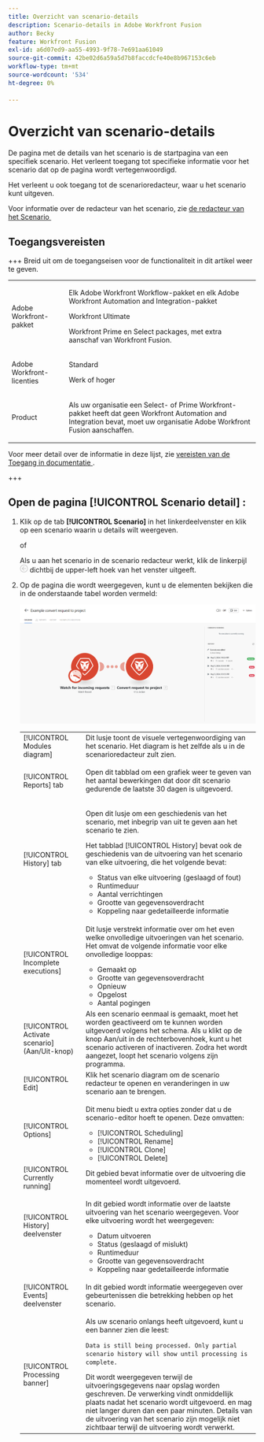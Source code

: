 ```yaml
---
title: Overzicht van scenario-details
description: Scenario-details in Adobe Workfront Fusion
author: Becky
feature: Workfront Fusion
exl-id: a6d07ed9-aa55-4993-9f78-7e691aa61049
source-git-commit: 42be02d6a59a5d7b8faccdcfe40e8b967153c6eb
workflow-type: tm+mt
source-wordcount: '534'
ht-degree: 0%

---
```


# Overzicht van scenario-details

De pagina met de details van het scenario is de startpagina van een specifiek scenario. Het verleent toegang tot specifieke informatie voor het scenario dat op de pagina wordt vertegenwoordigd.

Het verleent u ook toegang tot de scenarioredacteur, waar u het scenario kunt uitgeven.

Voor informatie over de redacteur van het scenario, zie [&#x200B; de redacteur van het Scenario &#x200B;](/help/workfront-fusion/get-started-with-fusion/navigate-fusion/scenario-editor.md)

## Toegangsvereisten

+++ Breid uit om de toegangseisen voor de functionaliteit in dit artikel weer te geven.

<table style="table-layout:auto">
 <col> 
 <col> 
 <tbody> 
  <tr> 
   <td role="rowheader">Adobe Workfront-pakket</td> 
   <td> <p>Elk Adobe Workfront Workflow-pakket en elk Adobe Workfront Automation and Integration-pakket</p><p>Workfront Ultimate</p><p>Workfront Prime en Select packages, met extra aanschaf van Workfront Fusion.</p> </td> 
  </tr> 
  <tr data-mc-conditions=""> 
   <td role="rowheader">Adobe Workfront-licenties</td> 
   <td> <p>Standard</p><p>Werk of hoger</p> </td> 
  </tr> 
  <tr> 
   <td role="rowheader">Product</td> 
   <td>
   <p>Als uw organisatie een Select- of Prime Workfront-pakket heeft dat geen Workfront Automation and Integration bevat, moet uw organisatie Adobe Workfront Fusion aanschaffen.</li></ul>
   </td> 
  </tr>
 </tbody> 
</table>

Voor meer detail over de informatie in deze lijst, zie [&#x200B; vereisten van de Toegang in documentatie &#x200B;](/help/workfront-fusion/references/licenses-and-roles/access-level-requirements-in-documentation.md).

+++

## Open de pagina [!UICONTROL Scenario detail] :

1. Klik op de tab **[!UICONTROL Scenario]** in het linkerdeelvenster en klik op een scenario waarin u details wilt weergeven.

   of

   Als u aan het scenario in de scenario redacteur werkt, klik de linkerpijl ![&#x200B; Uitgaan die pijl &#x200B;](assets/exit-editing-arrow.png) dichtbij de upper-left hoek van het venster uitgeeft.

1. Op de pagina die wordt weergegeven, kunt u de elementen bekijken die in de onderstaande tabel worden vermeld:

   ![&#x200B; het detail van het Scenario &#x200B;](assets/scenario-detail-350x207.png)

   <table style="table-layout:auto"> 
    <col> 
    <col> 
    <tbody> 
     <tr> 
      <td role="rowheader">[!UICONTROL Modules diagram] </td> 
      <td>Dit lusje toont de visuele vertegenwoordiging van het scenario. Het diagram is het zelfde als u in de scenarioredacteur zult zien.</td> 
     </tr> 
     <tr> 
      <td role="rowheader">[!UICONTROL Reports] tab </td> 
      <td> <p>Open dit tabblad om een grafiek weer te geven van het aantal bewerkingen dat door dit scenario gedurende de laatste 30 dagen is uitgevoerd.</p>  </td> 
     </tr> 
     <tr> 
      <td role="rowheader">[!UICONTROL History] tab </td> 
      <td> <p>Open dit lusje om een geschiedenis van het scenario, met inbegrip van uit te geven aan het scenario te zien. </p> <p>Het tabblad [!UICONTROL History] bevat ook de geschiedenis van de uitvoering van het scenario van elke uitvoering, die het volgende bevat:</p> 
       <ul> 
        <li>Status van elke uitvoering (geslaagd of fout)</li> 
        <li>Runtimeduur</li> 
        <li>Aantal verrichtingen</li> 
        <li>Grootte van gegevensoverdracht</li> 
        <li>Koppeling naar gedetailleerde informatie</li> 
       </ul> </td> 
     </tr> 
     <tr> 
      <td role="rowheader">[!UICONTROL Incomplete executions]</td> 
      <td> <p>Dit lusje verstrekt informatie over om het even welke onvolledige uitvoeringen van het scenario. Het omvat de volgende informatie voor elke onvolledige looppas:</p> 
       <ul> 
        <li>Gemaakt op</li> 
        <li>Grootte van gegevensoverdracht</li> 
        <li>Opnieuw</li> 
        <li>Opgelost</li> 
        <li>Aantal pogingen</li> 
       </ul> </td> 
     </tr> 
     <tr> 
      <td role="rowheader">[!UICONTROL Activate scenario] (Aan/Uit-knop)</td> 
      <td>Als een scenario eenmaal is gemaakt, moet het worden geactiveerd om te kunnen worden uitgevoerd volgens het schema. Als u klikt op de knop Aan/uit in de rechterbovenhoek, kunt u het scenario activeren of inactiveren. Zodra het wordt aangezet, loopt het scenario volgens zijn programma.</td> 
     </tr> 
     <tr> 
      <td role="rowheader">[!UICONTROL Edit]</td> 
      <td>Klik het scenario diagram om de scenario redacteur te openen en veranderingen in uw scenario aan te brengen.</td> 
     </tr> 
     <tr> 
      <td role="rowheader">[!UICONTROL Options]</td> 
      <td> <p>Dit menu biedt u extra opties zonder dat u de scenario-editor hoeft te openen. Deze omvatten:</p> 
       <ul> 
        <li>[!UICONTROL Scheduling]</li> 
        <li>[!UICONTROL Rename]</li> 
        <li>[!UICONTROL Clone]</li> 
        <li>[!UICONTROL Delete]</li> 
       </ul> </td> 
     </tr> 
     <tr> 
      <td role="rowheader">[!UICONTROL Currently running]</td> 
      <td>Dit gebied bevat informatie over de uitvoering die momenteel wordt uitgevoerd.</td> 
     </tr> 
     <tr> 
      <td role="rowheader"> <p>[!UICONTROL History] deelvenster</p> <p> </p> </td> 
      <td> <p>In dit gebied wordt informatie over de laatste uitvoering van het scenario weergegeven. Voor elke uitvoering wordt het weergegeven:</p> 
       <ul> 
        <li>Datum uitvoeren</li> 
        <li>Status (geslaagd of mislukt)</li> 
        <li>Runtimeduur</li> 
        <li>Grootte van gegevensoverdracht</li> 
        <li>Koppeling naar gedetailleerde informatie</li> 
       </ul> </td> 
     </tr> 
         <tr> 
      <td role="rowheader"> <p>[!UICONTROL Events] deelvenster</p>  </td> 
      <td>In dit gebied wordt informatie weergegeven over gebeurtenissen die betrekking hebben op het scenario.  </td> 
     </tr> 
     <tr> 
      <td role="rowheader"> <p>[!UICONTROL Processing banner]</p>  </td>

   <td>Als uw scenario onlangs heeft uitgevoerd, kunt u een banner zien die leest:<p><code>Data is still being processed. Only partial scenario history will show until processing is complete.</code></p>Dit wordt weergegeven terwijl de uitvoeringsgegevens naar opslag worden geschreven. De verwerking vindt onmiddellijk plaats nadat het scenario wordt uitgevoerd. en mag niet langer duren dan een paar minuten. Details van de uitvoering van het scenario zijn mogelijk niet zichtbaar terwijl de uitvoering wordt verwerkt.</td> 
     </tr> 
    </tbody> 
   </table>
